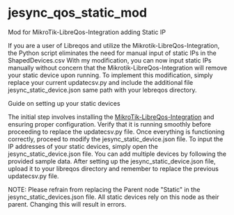 # jesync_qos_static_mod
Mod for MikroTik-LibreQos-Integration adding Static IP

If you are a user of Libreqos and utilize the Mikrotik-LibreQos-Integration,
the Python script eliminates the need for manual input of static IPs in the ShapedDevices.csv With my modification,
you can now input static IPs manually without concern that the Mikrotik-LibreQos-Integration will remove your static device upon running.
To implement this modification, simply replace your current updatecsv.py and include the additional file
jesync_static_device.json same path with your lebreqos directory.

Guide on setting up your static devices

The initial step involves installing the [MikroTik-LibreQos-Integration](https://github.com/Kintoyyy/MikroTik-LibreQos-Integration/blob/main/Installation.md) and ensuring proper configuration. 
Verify that it is running smoothly before proceeding to replace the updatecsv.py file. Once everything is functioning correctly,
proceed to modify the jesync_static_device.json file.
To input the IP addresses of your static devices, 
simply open the jesync_static_device.json file. You can add multiple devices by following the provided sample data. 
After setting up the jesync_static_device.json file, upload it to your libreqos directory and remember to replace the previous updatecsv.py file.

NOTE:
Please refrain from replacing the Parent node "Static" in the jesync_static_devices.json file.
All static devices rely on this node as their parent. Changing this will result in errors.
